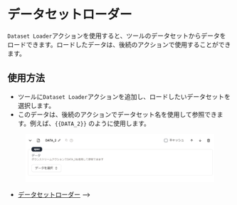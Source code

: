 # データセットローダー

`Dataset Loader`アクションを使用すると、ツールのデータセットからデータをロードできます。ロードしたデータは、後続のアクションで使用することができます。

## 使用方法

- ツールに`Dataset Loader`アクションを追加し、ロードしたいデータセットを選択します。
- このデータは、後続のアクションでデータセット名を使用して参照できます。例えば、`{{DATA_2}}` のように使用します。

<figure><img src="../../../../images/screenshot-20240627-163853.png"></figure>

<!-- ## エージェントの例

<!-- 使用方法を理解するための例となるエージェントを提供します。 -->

- [データセットローダー](https://rebyte.ai/p/21b2295005587a5375d8/callable/fa56c8cf3f2080ef08d4/editor) -->
